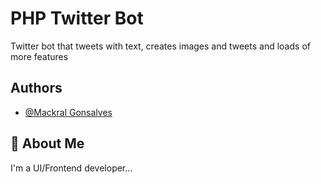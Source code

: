 
# PHP Twitter Bot

Twitter bot that tweets with text, creates images and tweets and loads of more features


## Authors

- [@Mackral Gonsalves](https://github.com/Mackral02)


## 🚀 About Me
I'm a UI/Frontend developer...

